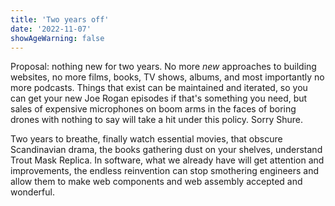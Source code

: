 ```yaml
---
title: 'Two years off'
date: '2022-11-07'
showAgeWarning: false
---
```


Proposal: nothing new for two years. No more _new_ approaches to building websites, no more films, books, TV shows, albums, and most importantly no more podcasts. Things that exist can be maintained and iterated, so you can get your new Joe Rogan episodes if that's something you need, but sales of expensive microphones on boom arms in the faces of boring drones with nothing to say will take a hit under this policy. Sorry Shure.

Two years to breathe, finally watch essential movies, that obscure Scandinavian drama, the books gathering dust on your shelves, understand Trout Mask Replica. In software, what we already have will get attention and improvements, the endless reinvention can stop smothering engineers and allow them to make web components and web assembly accepted and wonderful.
